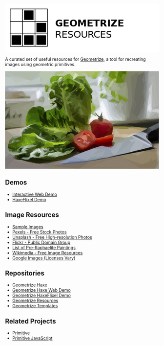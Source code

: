 [![Project logo](https://github.com/Tw1ddle/geometrize-resources/blob/master/screenshots/logo.png?raw=true "Geometrize Haxe Resources - recreating images as geometric shapes logo")](http://www.samcodes.co.uk/project/geometrize-haxe-web/)

A curated set of useful resources for [Geometrize](https://github.com/Tw1ddle/geometrize-haxe), a tool for recreating images using geometric primitives.

[![Geometrized Salad Ingredients](https://github.com/Tw1ddle/geometrize-resources/blob/master/screenshots/salad.jpg?raw=true "Geometrized Salad")](http://www.samcodes.co.uk/project/geometrize-haxe-web/)

## Demos
 * [Interactive Web Demo](http://www.samcodes.co.uk/project/geometrize-haxe-web/)
 * [HaxeFlixel Demo](http://samcodes.co.uk/project/geometrize-haxe-flixel/)

## Image Resources
 * [Sample Images](https://github.com/Tw1ddle/geometrize-resources/blob/master/images)
 * [Pexels - Free Stock Photos](https://www.pexels.com/)
 * [Unsplash - Free High-resolution Photos](https://unsplash.com/)
 * [Flickr - Public Domain Group](https://www.flickr.com/groups/publicdomain/)
 * [List of Pre-Raphaelite Paintings](https://en.wikipedia.org/wiki/List_of_Pre-Raphaelite_paintings)
 * [Wikimedia - Free Image Resources](https://meta.wikimedia.org/wiki/Free_image_resources)
 * [Google Images (Licenses Vary)](https://www.google.co.uk/imghp)
 
## Repositories
 * [Geometrize Haxe](https://github.com/Tw1ddle/geometrize-haxe/)
 * [Geometrize Haxe Web Demo](https://github.com/Tw1ddle/geometrize-haxe-web)
 * [Geometrize HaxeFlixel Demo](https://github.com/Tw1ddle/geometrize-haxe-demo)
 * [Geometrize Resources](https://github.com/Tw1ddle/geometrize-resources)
 * [Geometrize Templates](https://github.com/Tw1ddle/geometrize-templates)

## Related Projects
 * [Primitive](https://github.com/fogleman/primitive/)
 * [Primitive JavaScript](https://github.com/ondras/primitive.js)